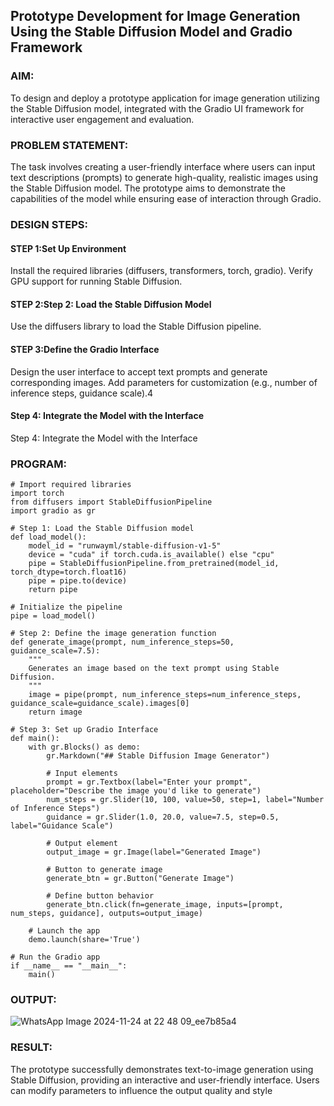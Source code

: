 ## Prototype Development for Image Generation Using the Stable Diffusion Model and Gradio Framework

### AIM:
To design and deploy a prototype application for image generation utilizing the Stable Diffusion model, integrated with the Gradio UI framework for interactive user engagement and evaluation.

### PROBLEM STATEMENT:
The task involves creating a user-friendly interface where users can input text descriptions (prompts) to generate high-quality, realistic images using the Stable Diffusion model. The prototype aims to demonstrate the capabilities of the model while ensuring ease of interaction through Gradio.

### DESIGN STEPS:

#### STEP 1:Set Up Environment
Install the required libraries (diffusers, transformers, torch, gradio). Verify GPU support for running Stable Diffusion.

#### STEP 2:Step 2: Load the Stable Diffusion Model
Use the diffusers library to load the Stable Diffusion pipeline.

#### STEP 3:Define the Gradio Interface
Design the user interface to accept text prompts and generate corresponding images. Add parameters for customization (e.g., number of inference steps, guidance scale).4

#### Step 4: Integrate the Model with the Interface
Step 4: Integrate the Model with the Interface

### PROGRAM:
```
# Import required libraries
import torch
from diffusers import StableDiffusionPipeline
import gradio as gr

# Step 1: Load the Stable Diffusion model
def load_model():
    model_id = "runwayml/stable-diffusion-v1-5"
    device = "cuda" if torch.cuda.is_available() else "cpu"
    pipe = StableDiffusionPipeline.from_pretrained(model_id, torch_dtype=torch.float16)
    pipe = pipe.to(device)
    return pipe

# Initialize the pipeline
pipe = load_model()

# Step 2: Define the image generation function
def generate_image(prompt, num_inference_steps=50, guidance_scale=7.5):
    """
    Generates an image based on the text prompt using Stable Diffusion.
    """
    image = pipe(prompt, num_inference_steps=num_inference_steps, guidance_scale=guidance_scale).images[0]
    return image

# Step 3: Set up Gradio Interface
def main():
    with gr.Blocks() as demo:
        gr.Markdown("## Stable Diffusion Image Generator")
        
        # Input elements
        prompt = gr.Textbox(label="Enter your prompt", placeholder="Describe the image you'd like to generate")
        num_steps = gr.Slider(10, 100, value=50, step=1, label="Number of Inference Steps")
        guidance = gr.Slider(1.0, 20.0, value=7.5, step=0.5, label="Guidance Scale")
        
        # Output element
        output_image = gr.Image(label="Generated Image")
        
        # Button to generate image
        generate_btn = gr.Button("Generate Image")
        
        # Define button behavior
        generate_btn.click(fn=generate_image, inputs=[prompt, num_steps, guidance], outputs=output_image)
    
    # Launch the app
    demo.launch(share='True')

# Run the Gradio app
if __name__ == "__main__":
    main()
```
### OUTPUT:
![WhatsApp Image 2024-11-24 at 22 48 09_ee7b85a4](https://github.com/user-attachments/assets/c03aa54c-a585-4c34-bad4-72beb0aba500)


### RESULT:
The prototype successfully demonstrates text-to-image generation using Stable Diffusion, providing an interactive and user-friendly interface. Users can modify parameters to influence the output quality and style
